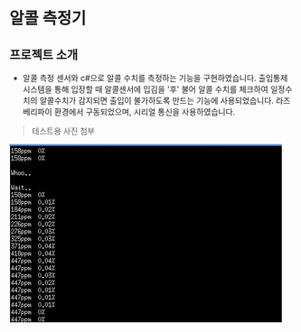 # 알콜 측정기
## 프로젝트 소개
- 알콜 측정 센서와 c#으로 알콜 수치를 측정하는 기능을 구현하였습니다. 출입통제시스템을 통해 입장할 때 알콜센서에 입김을 '후' 불어 알콜 수치를 체크하여 일정수치의 알콜수치가 감지되면 출입이 불가하도록 만드는 기능에 사용되었습니다. 라즈베리파이 환경에서 구동되었으며, 시리얼 통신을 사용하였습니다.

> 테스트용 사진 첨부

<img src="./Image/센서값.JPG"></img>
